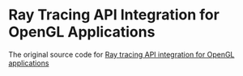 # Ray Tracing API Integration for OpenGL Applications
The original source code for [Ray tracing API integration for OpenGL applications](https://scholar.lib.ntnu.edu.tw/en/publications/ray-tracing-api-integration-for-opengl-applications)
